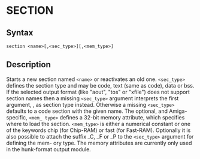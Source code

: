 # SECTION

## Syntax
```assembly
section <name>[,<sec_type>][,<mem_type>]
```

## Description
Starts a new section named `<name>` or reactivates an old one.
`<sec_type>` defines the section type and may be code, text (same as code), data or bss. If the selected output format (like "aout", "tos" or "xfile") does not support section names then a missing `<sec_type>` argument interprets the first argument, <name>, as section type instead. Otherwise a missing `<sec_type>` defaults to a code section with the given name. The optional, and Amiga-specific, `<mem_ type>` defines a 32-bit memory attribute, which specifies where to load the section. `<mem_type>` is either a numerical constant or one of the keywords chip (for Chip-RAM) or fast (for Fast-RAM). Optionally it is also possible to attach the suffix _C, _F or _P to the `<sec_type>` argument for defining the mem- ory type. The memory attributes are currently only used in the hunk-format output module.

